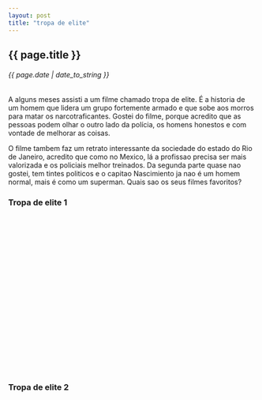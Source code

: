 ```yaml
---
layout: post
title: "tropa de elite"
---
```


## {{ page.title }}
###### {{ page.date | date_to_string }}

A alguns meses assisti a um filme chamado tropa de elite. É a historia de um homem que lidera um grupo fortemente armado e que sobe aos morros para matar os narcotraficantes. Gostei do filme, porque acredito que as pessoas podem olhar o outro lado da polícia, os homens honestos e com vontade de melhorar as coisas. 

O filme tambem faz um retrato interessante da sociedade do estado do Rio de Janeiro, acredito que como no Mexico, lá a profissao precisa ser mais valorizada e os policiais melhor treinados. Da segunda parte quase nao gostei, tem tintes politicos e o capitao Nascimiento ja nao é um homem normal, mais é como um superman. Quais sao os seus filmes favoritos?

### Tropa de elite 1
<center>
<object width="560" height="315"><param name="movie" value="http://www.youtube.com/v/Jz2DadDoRjg?hl=en_US&amp;version=3"></param><param name="allowFullScreen" value="true"></param><param name="allowscriptaccess" value="always"></param><embed src="http://www.youtube.com/v/Jz2DadDoRjg?hl=en_US&amp;version=3" type="application/x-shockwave-flash" width="560" height="315" allowscriptaccess="always" allowfullscreen="true"></embed></object>
</center>

### Tropa de elite 2

<center>
<object width="560" height="315"><param name="movie" value="http://www.youtube.com/v/XL3ybRR1oE0?version=3&amp;hl=en_US"></param><param name="allowFullScreen" value="true"></param><param name="allowscriptaccess" value="always"></param><embed src="http://www.youtube.com/v/XL3ybRR1oE0?version=3&amp;hl=en_US" type="application/x-shockwave-flash" width="560" height="315" allowscriptaccess="always" allowfullscreen="true"></embed></object>
</center>
